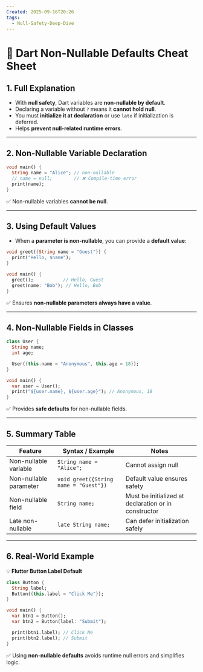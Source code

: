 ```yaml
---
Created: 2025-09-16T20:26
tags:
  - Null-Safety-Deep-Dive
---
```

# 🎯 Dart Non-Nullable Defaults Cheat Sheet

## 1. Full Explanation

- With **null safety**, Dart variables are **non-nullable by default**.
- Declaring a variable without `?` means it **cannot hold null**.
- You must **initialize it at declaration** or use `late` if initialization is deferred.
- Helps **prevent null-related runtime errors**.

---

## 2. Non-Nullable Variable Declaration

```Dart
void main() {
  String name = "Alice"; // non-nullable
  // name = null;        // ❌ Compile-time error
  print(name);
}

```

✅ Non-nullable variables **cannot be null**.

---

## 3. Using Default Values

- When a **parameter is non-nullable**, you can provide a **default value**:

```Dart
void greet({String name = "Guest"}) {
  print("Hello, $name");
}

void main() {
  greet();           // Hello, Guest
  greet(name: "Bob"); // Hello, Bob
}

```

✅ Ensures **non-nullable parameters always have a value**.

---

## 4. Non-Nullable Fields in Classes

```Dart
class User {
  String name;
  int age;

  User({this.name = "Anonymous", this.age = 18});
}

void main() {
  var user = User();
  print("${user.name}, ${user.age}"); // Anonymous, 18
}

```

✅ Provides **safe defaults** for non-nullable fields.

---

## 5. Summary Table

|Feature|Syntax / Example|Notes|
|---|---|---|
|Non-nullable variable|`String name = "Alice";`|Cannot assign null|
|Non-nullable parameter|`void greet({String name = "Guest"})`|Default value ensures safety|
|Non-nullable field|`String name;`|Must be initialized at declaration or in constructor|
|Late non-nullable|`late String name;`|Can defer initialization safely|

---

## 6. Real-World Example

💡 **Flutter Button Label Default**

```Dart
class Button {
  String label;
  Button({this.label = "Click Me"});
}

void main() {
  var btn1 = Button();
  var btn2 = Button(label: "Submit");

  print(btn1.label); // Click Me
  print(btn2.label); // Submit
}

```

✅ Using **non-nullable defaults** avoids runtime null errors and simplifies logic.